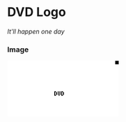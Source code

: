 # DVD Logo

_It'll happen one day_

### Image

<img style="width: 256px; image-rendering: pixelated;" src="../_images/img9.bmp">
